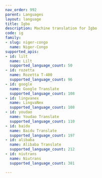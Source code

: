 ```yaml
---
nav_order: 992
parent: Languages
layout: language
title: Igbo
description: Machine translation for Igbo
code: ig
family:
- slug: niger-congo
  name: Niger-Congo
supported_apis:
- id: lilt
  name: Lilt
  supported_language_count: 50
- id: rozetta
  name: Rozetta T-400
  supported_language_count: 96
- id: google
  name: Google Translate
  supported_language_count: 108
- id: lingvanex
  name: LingvaNex
  supported_language_count: 108
- id: youdao
  name: Youdao Translate
  supported_language_count: 110
- id: baidu
  name: Baidu Translate
  supported_language_count: 197
- id: alibaba
  name: Alibaba Translate
  supported_language_count: 212
- id: niutrans
  name: Niutrans
  supported_language_count: 381

---
```


